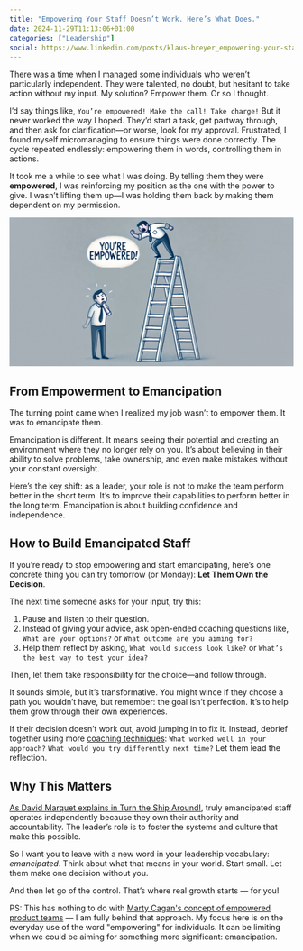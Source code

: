 ```yaml
---
title: "Empowering Your Staff Doesn’t Work. Here’s What Does."
date: 2024-11-29T11:13:06+01:00
categories: ["Leadership"]
social: https://www.linkedin.com/posts/klaus-breyer_empowering-your-staff-doesnt-work-here-activity-7268212528718000128-aBLR?
---
```


There was a time when I managed some individuals who weren’t particularly independent. They were talented, no doubt, but hesitant to take action without my input. My solution? Empower them. Or so I thought.

I’d say things like, `You’re empowered! Make the call! Take charge!` But it never worked the way I hoped. They’d start a task, get partway through, and then ask for clarification—or worse, look for my approval. Frustrated, I found myself micromanaging to ensure things were done correctly. The cycle repeated endlessly: empowering them in words, controlling them in actions.

It took me a while to see what I was doing. By telling them they were **empowered**, I was reinforcing my position as the one with the power to give. I wasn’t lifting them up—I was holding them back by making them dependent on my permission.

![Empowering Your Staff Doesn’t Work. Here’s What Does.](empowering-staff.jpg)

## From Empowerment to Emancipation

The turning point came when I realized my job wasn’t to empower them. It was to emancipate them.

Emancipation is different. It means seeing their potential and creating an environment where they no longer rely on you. It’s about believing in their ability to solve problems, take ownership, and even make mistakes without your constant oversight.

Here’s the key shift: as a leader, your role is not to make the team perform better in the short term. It’s to improve their capabilities to perform better in the long term. Emancipation is about building confidence and independence.

## How to Build Emancipated Staff

If you’re ready to stop empowering and start emancipating, here’s one concrete thing you can try tomorrow (or Monday): **Let Them Own the Decision**.

The next time someone asks for your input, try this:

1. Pause and listen to their question.
2. Instead of giving your advice, ask open-ended coaching questions like, `What are your options?` or `What outcome are you aiming for?`
3. Help them reflect by asking, `What would success look like?` or `What’s the best way to test your idea?`

Then, let them take responsibility for the choice—and follow through.

It sounds simple, but it’s transformative. You might wince if they choose a path you wouldn’t have, but remember: the goal isn’t perfection. It’s to help them grow through their own experiences.

If their decision doesn’t work out, avoid jumping in to fix it. Instead, debrief together using more [coaching techniques](/posts/2024-bookshelf-advice-trap): `What worked well in your approach?` `What would you try differently next time?` Let them lead the reflection.

## Why This Matters

[As David Marquet explains in Turn the Ship Around!](/posts/2024-bookshelf-turn-the-ship-around), truly emancipated staff operates independently because they own their authority and accountability. The leader’s role is to foster the systems and culture that make this possible.

So I want you to leave with a new word in your leadership vocabulary: _emancipated_. Think about what that means in your world. Start small. Let them make one decision without you.

And then let go of the control. That’s where real growth starts — for you!

PS: This has nothing to do with [Marty Cagan's concept of empowered product teams](/posts/2024-bookshelf-transformed) — I am fully behind that approach. My focus here is on the everyday use of the word "empowering" for individuals. It can be limiting when we could be aiming for something more significant: emancipation.

